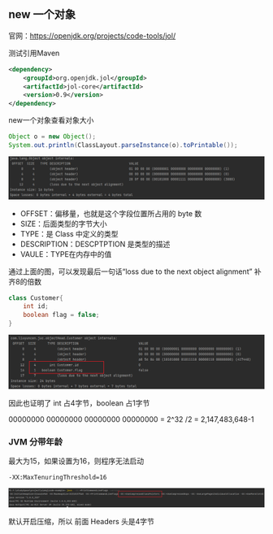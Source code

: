 ## new 一个对象

官网：https://openjdk.org/projects/code-tools/jol/



测试引用Maven

```xml
<dependency>
    <groupId>org.openjdk.jol</groupId>
    <artifactId>jol-core</artifactId>
    <version>0.9</version>
</dependency>
```

new一个对象查看对象大小

````java
Object o = new Object();
System.out.println(ClassLayout.parseInstance(o).toPrintable());
````

![image-20241204213137976](images/09、new一个对象/image-20241204213137976.png)

+ OFFSET：偏移量，也就是这个字段位置所占用的 byte 数
+ SIZE：后面类型的字节大小
+ TYPE：是 Class 中定义的类型
+ DESCRIPTION：DESCPTPTION 是类型的描述
+ VAULE：TYPE在内存中的值



通过上面的图，可以发现最后一句话“loss due to the next object alignment” 补齐8的倍数

```java
class Customer{
    int id;
    boolean flag = false;
}
```

![image-20241204213717019](images/09、new一个对象/image-20241204213717019.png)

因此也证明了 int 占4字节，boolean 占1字节

00000000 00000000 00000000 00000000 = 2^32 /2 = 2,147,483,648-1 



### JVM 分带年龄

最大为15，如果设置为16，则程序无法启动

```
-XX:MaxTenuringThreshold=16
```



![image-20241204215041319](images/09、new一个对象/image-20241204215041319.png)

默认开启压缩，所以 前面 Headers 头是4字节